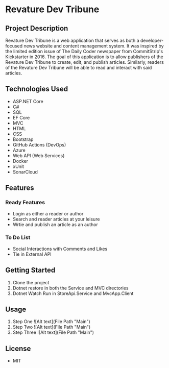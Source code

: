 # Revature Dev Tribune

## Project Description

Revature Dev Tribune is a web application that serves as both a developer-focused news website and content management system. It was inspired by the limited edition issue of The Daily Coder newspaper from CommitStrip's Kickstarter in 2016. The goal of this application is to allow publishers of the Revature Dev Tribune to create, edit, and publish articles. Similarly, readers of the Revature Dev Tribune will be able to read and interact with said articles.

## Technologies Used

- ASP.NET Core 
- C# 
- SQL
- EF Core 
- MVC
- HTML 
- CSS 
- Bootstrap 
- GitHub Actions (DevOps) 
- Azure
- Web API (Web Services) 
- Docker
- xUnit
- SonarCloud 

## Features

### Ready Features

* Login as either a reader or author
* Search and reader articles at your leisure
* Wrtie and publish an article as an author

### To Do List
* Social Interactions with Comments and Likes
* Tie in External API

## Getting Started

1.  Clone the project
2.  Dotnet restore in both the Service and MVC directories 
3.  Dotnet Watch Run in StoreApi.Service and MvcApp.Client

## Usage

1. Step One
![Alt text](File Path "Main")
2. Step Two
![Alt text](File Path "Main")
3. Step Three
![Alt text](File Path "Main")

## License

* MIT
